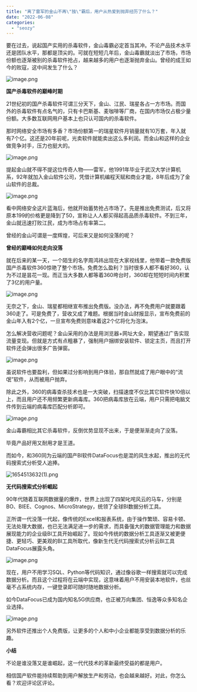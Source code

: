 ```yaml
---
title: "离了雷军的金山不再\"独\"霸后，用户从热爱到抛弃经历了什么？"
date: "2022-06-08"
categories: 
  - "seozy"
---
```


要在过去，说起国产实用的杀毒软件，金山毒霸必定首当其冲。不论产品技术水平还是团队水平，那都是顶尖的。可就在短短几年后，金山毒霸就淡出了市场，市场份额也逐渐被别的杀毒软件抢占，越来越多的用户也逐渐抛弃金山。曾经的成王如今的败寇，这中间发生了什么？

![image.png](images/1654654465-image-png.png)

**国产杀毒软件的巅峰时期**

21世纪初的国产杀毒软件可谓三分天下，金山、江民、瑞星各占一方市场。而国外的杀毒软件有点名气的，只有卡巴斯基、麦咖啡等厂商，在国内市场仅占极少量份额。大多数互联网用户基本上也只认可国内的杀毒软件。

那时网络安全市场有多香？市场份额第一的瑞星软件月销量就有10万套，年入就有7个亿。这还是20年前呢，光卖软件就能卖出这么多利润。而金山和这样的企业做竞争对手，压力也挺大的。

![image.png](images/1654654470-image-png.png)

提起金山就不得不提这位传奇人物——雷军，他1991年毕业于武汉大学计算机系，92年就加入金山软件公司，凭借计算机编程天赋和商业才能，8年后成为了金山软件的总裁。

![image.png](images/1654654498-image-png.png)

看中网络安全这片蓝海后，他就开始蓄势抢占市场了。先是推出免费测试，后又将原本199的价格更是降到了50，宣称让人人都买得起高品质杀毒软件。不到三年，金山就迅速打败江民，成为市场占有率第二。

曾经的金山可谓是一度辉煌，可后来又是如何没落的呢？

**曾经的巅峰如何走向没落**

就在后来的某一天，一个陌生的名字周鸿祎出现在大家视线里，他带着一款免费版国产杀毒软件360惊艳了整个市场。免费怎么盈利？当时很多人都不看好360，认为不过是昙花一现。而正当大多数人都等着360垮台时，360却在短短时间内积累了3亿的用户量。

![image.png](images/1654654500-image-png.png)

无奈之下，金山、瑞星都相继宣布推出免费版。没办法，再不免费用户就要跟着360走了。可是免费了，营收又成了难题。根据当时金山财报显示，宣布免费前的金山年入有2个亿，一旦宣布免费则意味着这2个亿将化为泡沫。

怎么解决营收问题呢？金山采用的办法是用浏览器+网址大全，期望通过广告实现流量变现。但就是方式有点粗暴了，强制用户捆绑安装软件、锁定主页，而且打开软件还会弹出很多广告弹窗。

![image.png](images/1654654501-image-png.png)

虽说软件也要盈利，但如果过分影响到用户体验，那自然就成了用户眼中的“流氓”软件，从而被用户抛弃。

除此之外，360的病毒查杀技术也是一大突破，扫描速度不仅比其它软件快10倍以上，而且用户还不用频繁更新病毒库。360把病毒库放在云端，用户只需把电脑文件传到云端的病毒库匹配分析即可。

![image.png](images/1654654503-image-png.png)

金山毒霸相比其它杀毒软件，反倒优势显现不出来，于是便渐渐走向了没落。

毕竟产品好用又耐用才是王道。

而如今，和360同为云端的国产BI软件DataFocus也是混的风生水起，推出的无代码搜索式分析受人追捧。

![1654513632(1).png](images/1654654506-16545136321-png.png)

**无代码搜索式分析崛起**

90年代随着互联网数据量的爆炸，世界上出现了四架叱咤风云的马车，分别是BO、BIEE、Cognos、MicroStrategy，统领了全球BI数据分析工具。

正所谓一代没落一代起，像传统的Excel和报表系统，由于操作繁琐、容易卡顿、无法处理大数据，也已无法满足进一步的需求，而具备强大的数据管理能力和数据展现能力的企业级BI工具开始崛起了。现如今传统的数据分析工具逐渐又被更便捷、更轻巧、更美观的BI工具所取代，像新生代无代码搜索式分析云BI工具DataFocus展露头角。

![image.png](images/1654654523-image-png.png)

现在，用户不用学习SQL、Python等代码知识，通过像谷歌一样搜索就可以完成数据分析。而且这个过程将在云端中实现，这意味着用户不用安装本地软件，也丝毫不占系统内存，一键登录即可随时随地数据分析。

如今DataFocus已成为国内知名5G供应商，也正被万向集团、恒逸等众多知名企业选择。

![image.png](images/1654654527-image-png.png)

另外软件还推出个人免费版，让更多的个人和中小企业都能享受到数据分析的乐趣。

**小结**

不论是谁没落又是谁崛起，这一代代技术的革新最终受益的都是用户。

相信国产软件能持续帮助到用户解放生产和劳动，也会越来越好。对此，你怎么看？欢迎评论区评论。
